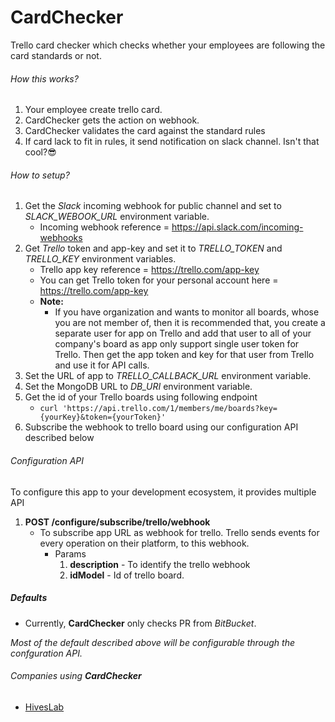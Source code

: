 # CardChecker
Trello card checker which checks whether your employees are following the card standards or not.

###### How this works?
1. Your employee create trello card.
2. CardChecker gets the action on webhook.
3. CardChecker validates the card against the standard rules
4. If card lack to fit in rules, it send notification on slack channel. Isn't that cool?😎

###### How to setup?
1. Get the *Slack* incoming webhook for public channel and set to *SLACK_WEBOOK_URL* environment variable.
    - Incoming webhook reference = https://api.slack.com/incoming-webhooks
2. Get *Trello* token and app-key and set it to *TRELLO_TOKEN* and *TRELLO_KEY* environment variables.
    - Trello app key reference = https://trello.com/app-key
    - You can get Trello token for your personal account here = https://trello.com/app-key
    * **Note:**
      *  If you have organization and wants to monitor all boards, whose you are not member of, then it is recommended that, you create a separate user for app on Trello and add that user to all of your company's board as app only support single user token for Trello. Then get the app token and key for that user from Trello and use it for API calls.
3. Set the URL of app to *TRELLO_CALLBACK_URL* environment variable.
4. Set the MongoDB URL to *DB_URI* environment variable.
5. Get the id of your Trello boards using following endpoint
    - `curl 'https://api.trello.com/1/members/me/boards?key={yourKey}&token={yourToken}'`
6. Subscribe the webhook to trello board using our configuration API described below

###### Configuration API
To configure this app to your development ecosystem, it provides multiple API

1. **POST /configure/subscribe/trello/webhook**
    - To subscribe app URL as webhook for trello. Trello sends events for every operation on their platform, to this webhook.
      - Params
        1. **description** - To identify the trello webhook
        2. **idModel** - Id of trello board.

##### Defaults
- Currently, **CardChecker** only checks PR from *BitBucket*.

*Most of the default described above will be configurable through the confguration API.*

###### Companies using **CardChecker**
- [HivesLab](https://www.hiveslab.com/)
